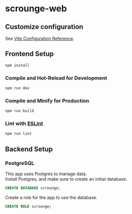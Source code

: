 # scrounge-web


## Customize configuration

See [Vite Configuration Reference](https://vitejs.dev/config/).

## Frontend Setup

```sh
npm install
```

### Compile and Hot-Reload for Development

```sh
npm run dev
```

### Compile and Minify for Production

```sh
npm run build
```

### Lint with [ESLint](https://eslint.org/)

```sh
npm run lint
```

## Backend Setup

### PostgreSQL

This app uses Postgres to manage data.
<br />
Install Postgres, and make sure to create an initial database.
```sql
CREATE DATABASE scrounge;
```

Create a role for the app to use the database.
```sql
CREATE ROLE scrounge;
```
